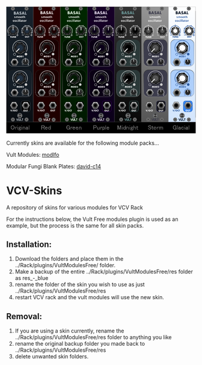 ![VultThemes](VultThemes.png)

Currently skins are available for the following module packs...

Vult Modules: [modlfo](https://github.com/modlfo/VultModules)

Modular Fungi Blank Plates: [david-c14](https://github.com/david-c14/ModularFungi)


# VCV-Skins
A repository of skins for various modules for VCV Rack

For the instructions below, the Vult Free modules plugin is used as an example, but the process is the same for all skin packs.

Installation:
-------------

1) Download the folders and place them in the ../Rack/plugins/VultModulesFree/ folder.
2) Make a backup of the entire ../Rack/plugins/VultModulesFree/res folder as res_-_blue
3) rename the folder of the skin you wish to use as just ../Rack/plugins/VultModulesFree/res
4) restart VCV rack and the vult modules will use the new skin.

Removal:
--------

1) If you are using a skin currently, rename the ../Rack/plugins/VultModulesFree/res folder to anything you like
2) rename the original backup folder you made back to ../Rack/plugins/VultModulesFree/res
3) delete unwanted skin folders.

